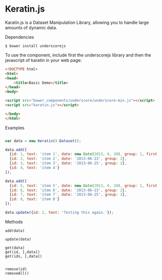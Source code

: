Keratin.js
====================

Karatin.js is a Dataset Manipulation Library, allowing you to handle large amounts of dynamic data.

Dependencies

	$ bower install underscorejs


To use the component, include first the underscorejs library and then the javascript of karatin in your web page:

````html
<!DOCTYPE html>
<html>
<head>
	<title>Basic Demo</title>
</head>
<body>

<script src="bower_components/underscore/underscore-min.js"></script>
<script src="karatin.js"></script>

</body>
</html>
````

Examples

```javascript

var data = new Keratin().Dataset();

data.add([
  {id: 1, text: 'item 1', date: new Date(2013, 6, 20), group: 1, first: true},
  {id: 2, text: 'item 2', date: '2013-06-23', group: 2},
  {id: 3, text: 'item 3', date: '2013-06-25', group: 2},
  {id: 4, text: 'item 4'}
]);

data.add([
  {id: 5, text: 'item 5', date: new Date(2013, 6, 20), group: 1, first: true},
  {id: 6, text: 'item 6', date: '2013-06-23', group: 2},
  {id: 7, text: 'item 7', date: '2013-06-25', group: 2},
  {id: 8, text: 'item 8'}
]);

data.update({id: 2, text: 'Testing this again.'});

```

Methods

	add(data)

	update(data)

	get(data)
	get(id, [,data])
	get(ids, [,data])


	remove(id)
	removeAll()